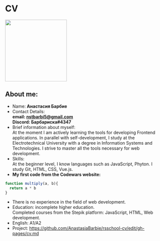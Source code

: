 # CV
<img src="https://drive.google.com/uc?export=view&id=1bW-SFcfwxH4tMuCLfD4KG1Dz3eyU1u-7" width="200"></zero-md>
## About me:
* Name: **Анастасия Барбие**
* Contact Details:  
  **email: nstbarbi5@gmail.com**  
  **Discord: Барбариска#4347**
* Brief information about myself:   
   At the moment I am actively learning the tools for developing Frontend applications. In parallel with self-development, I study at the Electrotechnical University with a degree in Information Systems and Technologies. I strive to master all the tools necessary for web development.
* Skills:  
At the beginner level, I know languages such as JavaScript, Phyton. I study Git, HTML, CSS, Vue.js.
* **My first code from the Codewars website:**   
```javascript
function multiply(a, b){
  return a * b
}
```
* There is no experience in the field of web development.
* Education: incomplete higher education.  
Completed courses from the Stepik platform: JavaScript, HTML, Web development.
* English: A1/A2
* Project:
https://github.com/AnastasiaBarbie/rsschool-cv/edit/gh-pages/cv.md
